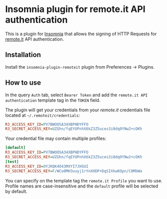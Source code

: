 # Insomnia plugin for remote.it API authentication

This is a plugin for [Insomnia](https://insomnia.rest/) that allows the signing of HTTP Requests for [remote.it](https://remote.it/) API authentication.

##  Installation

Install the `insomnia-plugin-remoteit` plugin from Preferences -> Plugins.

##  How to use

In the query `Auth` tab, select `Bearer Token` and add the `remote.it API authentication`
template tag in the `TOKEN` field. 

The plugin will get your credentials from your _remote.it_ credentials file located at
`~/.remoteit/credentials`:

```ini
R3_ACCESS_KEY_ID=PV7BWOOSA34XBPHDYFFO
R3_SECRET_ACCESS_KEY=UZGhn/fqEYUPnhX6kZ3Z5uces3i0dq9YNw2+cOKh
```

Your credential file may contain multiple profiles:

```ini
[default]
R3_ACCESS_KEY_ID=PV7BWOOSA34XBPHDYFFO
R3_SECRET_ACCESS_KEY=UZGhn/fqEYUPnhX6kZ3Z5uces3i0dq9YNw2+cOKh
[test]
R3_ACCESS_KEY_ID=OYJKQK4O43MXYI7JHSUI
R3_SECRET_ACCESS_KEY=F/WCo0MH3uuyj1rYnXHDP+DqSIXkwKOpn/C0MbWa
```

You can specify on the template tag the `remote.it Profile` you want to use. Profile names
are case-insensitive and the `default` profile will be selected by default. 
